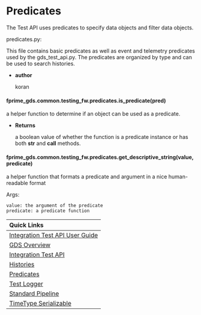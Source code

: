 # Predicates

The Test API uses predicates to specify data objects and filter data objects.

predicates.py:

This file contains basic predicates as well as event and telemetry predicates used by the
gds_test_api.py. The predicates are organized by type and can be used to search histories.


* **author**

    koran



#### fprime_gds.common.testing_fw.predicates.is_predicate(pred)
a helper function to determine if an object can be used as a predicate.


* **Returns**

    a boolean value of whether the function is a predicate instance or has
    both __str__ and __call__ methods.



#### fprime_gds.common.testing_fw.predicates.get_descriptive_string(value, predicate)
a helper function that formats a predicate and argument in a nice human-readable format

Args:

    value: the argument of the predicate
    predicate: a predicate function

|Quick Links|
|:----------|
|[Integration Test API User Guide](../user_guide.md)|
|[GDS Overview](../../../README.md)|
|[Integration Test API](integration_test_api.md)|
|[Histories](histories.md)|
|[Predicates](predicates.md)|
|[Test Logger](test_logger.md)|
|[Standard Pipeline](standard_pipeline.md)|
|[TimeType Serializable](time_type.md)|
